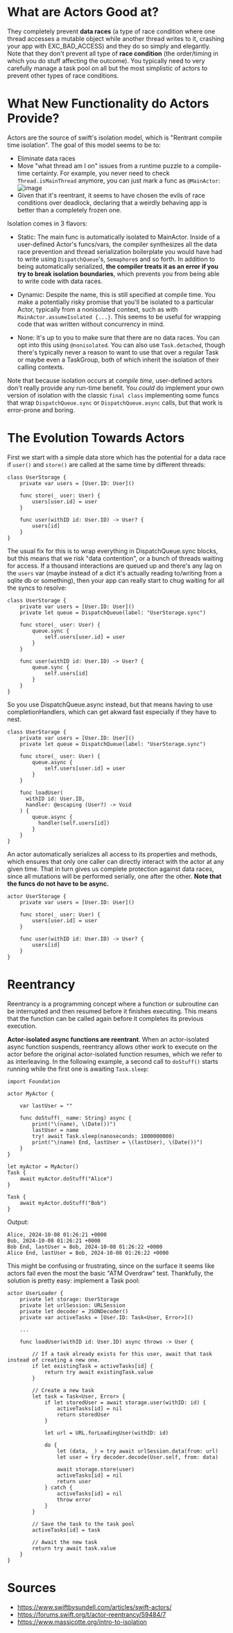 # What are Actors Good at?

They completely prevent **data races** (a type of race condition where one thread accesses a mutable object while another thread writes to it, crashing your app with EXC_BAD_ACCESS) and they do so simply and elegantly. Note that they don't prevent all type of **race condition** (the order/timing in which you do stuff affecting the outcome). You typically need to very carefully manage a task pool on all but the most simplistic of actors to prevent other types of race conditions.


# What New Functionality do Actors Provide?

Actors are the source of swift's isolation model, which is "Rentrant compile time isolation". The goal of this model seems to be to:

- Eliminate data races
- Move "what thread am I on" issues from a runtime puzzle to a compile-time certainty. For example, you never need to check `Thread.isMainThread` anymore, you can just mark a func as `@MainActor`:
![image](https://github.com/user-attachments/assets/f95a7b08-b17f-423e-9606-a1b0b61e04b5)
- Given that it's reentrant, it seems to have chosen the evils of race conditions over deadlock, declaring that a weirdly behaving app is better than a completely frozen one.
 
Isolation comes in 3 flavors:

- Static: The main func is automatically isolated to MainActor. Inside of a user-defined Actor's funcs/vars, the compiler synthesizes all the data race prevention and thread serialization boilerplate you would have had to write using `DispatchQueue`'s, `Semaphore`s and so forth. In addition to being automatically serialized, **the compiler treats it as an error if you try to break isolation boundaries**, which prevents you from being able to write code with data races. 

- Dynamic: Despite the name, this is still specified at compile time. You make a potentially risky promise that you'll be isolated to a particular Actor, typically from a nonisolated context, such as with `MainActor.assumeIsolated {...}`. This seems to be useful for wrapping code that was written without concurrency in mind.
  
- None: It's up to you to make sure that there are no data races. You can opt into this using `@nonisolated`. You can also use `Task.detached`, though there's typically never a reason to want to use that over a regular Task or maybe even a TaskGroup, both of which inherit the isolation of their calling contexts.

Note that because isolation occurs at _compile time_, user-defined actors don't really provide any run-time benefit. You _could_ do implement your own version of isolation with the classic `final class` implementing some funcs that wrap `DispatchQueue.sync` or `DispatchQueue.async` calls, but that work is error-prone and boring.

# The Evolution Towards Actors

First we start with a simple data store which has the potential for a data race if `user()` and `store()` are called at the same time by different threads:

```
class UserStorage {
    private var users = [User.ID: User]()

    func store(_ user: User) {
        users[user.id] = user
    }

    func user(withID id: User.ID) -> User? {
        users[id]
    }
}
```

The usual fix for this is to wrap everything in DispatchQueue.sync blocks, but this means that we risk "data contention", or a bunch of threads waiting for access. If a thousand interactions are queued up and there's any lag on the `users` var (maybe instead of a dict it's actually reading to/writing from a sqlite db or something), then your app can really start to chug waiting for all the syncs to resolve:

```
class UserStorage {
    private var users = [User.ID: User]()
    private let queue = DispatchQueue(label: "UserStorage.sync")

    func store(_ user: User) {
        queue.sync {
            self.users[user.id] = user
        }
    }

    func user(withID id: User.ID) -> User? {
        queue.sync {
            self.users[id]
        }
    }
}
```

So you use DispatchQueue.async instead, but that means having to use completionHandlers, which can get akward fast especially if they have to nest.
```
class UserStorage {
    private var users = [User.ID: User]()
    private let queue = DispatchQueue(label: "UserStorage.sync")

    func store(_ user: User) {
        queue.async {
            self.users[user.id] = user
        }
    }

    func loadUser(
      withID id: User.ID,
      handler: @escaping (User?) -> Void
    ) {
        queue.async {
          handler(self.users[id])
        }
    }
}
```

An actor automatically serializes all access to its properties and methods, which ensures that only one caller can directly interact with the actor at any given time. That in turn gives us complete protection against data races, since all mutations will be performed serially, one after the other. **Note that the funcs do not have to be async.**

```
actor UserStorage {
    private var users = [User.ID: User]()

    func store(_ user: User) {
        users[user.id] = user
    }

    func user(withID id: User.ID) -> User? {
        users[id]
    }
}
```



# Reentrancy

Reentrancy is a programming concept where a function or subroutine can be interrupted and then resumed before it finishes executing. This means that the function can be called again before it completes its previous execution.

**Actor-isolated async functions are reentrant**. When an actor-isolated async function suspends, reentrancy allows other work to execute on the actor before the original actor-isolated function resumes, which we refer to as interleaving. In the following example, a second call to `doStuff()` starts running while the first one is awaiting `Task.sleep`:

```
import Foundation

actor MyActor {
    
    var lastUser = ""
    
    func doStuff(_ name: String) async {
        print("\(name), \(Date())")
        lastUser = name
        try! await Task.sleep(nanoseconds: 1000000000)
        print("\(name) End, lastUser = \(lastUser), \(Date())")
    }
}

let myActor = MyActor()
Task {
    await myActor.doStuff("Alice")
}

Task {
    await myActor.doStuff("Bob")
}
```

Output:
```
Alice, 2024-10-08 01:26:21 +0000
Bob, 2024-10-08 01:26:21 +0000
Bob End, lastUser = Bob, 2024-10-08 01:26:22 +0000
Alice End, lastUser = Bob, 2024-10-08 01:26:22 +0000
```

This might be confusing or frustrating, since on the surface it seems like actors fail even the most the basic "ATM Overdraw" test. Thankfully, the solution is pretty easy: implement a Task pool:

```
actor UserLoader {
    private let storage: UserStorage
    private let urlSession: URLSession
    private let decoder = JSONDecoder()
    private var activeTasks = [User.ID: Task<User, Error>]()

    ...

    func loadUser(withID id: User.ID) async throws -> User {

        // If a task already exists for this user, await that task instead of creating a new one.
        if let existingTask = activeTasks[id] {
            return try await existingTask.value
        }

        // Create a new task
        let task = Task<User, Error> {
            if let storedUser = await storage.user(withID: id) {
                activeTasks[id] = nil
                return storedUser
            }
        
            let url = URL.forLoadingUser(withID: id)
            
            do {
                let (data, _) = try await urlSession.data(from: url)
                let user = try decoder.decode(User.self, from: data)

                await storage.store(user)
                activeTasks[id] = nil
                return user
            } catch {
                activeTasks[id] = nil
                throw error
            }
        }

        // Save the task to the task pool
        activeTasks[id] = task

        // Await the new task
        return try await task.value
    }
}
```



# Sources
- https://www.swiftbysundell.com/articles/swift-actors/
- https://forums.swift.org/t/actor-reentrancy/59484/7
- https://www.massicotte.org/intro-to-isolation
